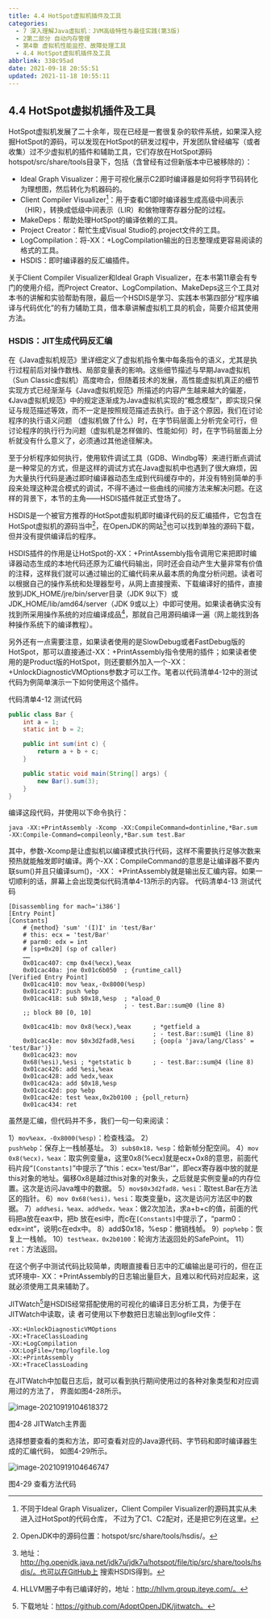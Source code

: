```yaml
---
title: 4.4 HotSpot虚拟机插件及工具
categories: 
  - 7 深入理解Java虛拟机：JVM高级特性与最佳实践(第3版)
  - 2第二部分 自动内存管理
  - 第4章 虚拟机性能监控、故障处理工具
  - 4.4 HotSpot虚拟机插件及工具
abbrlink: 338c95ad
date: 2021-09-18 20:55:51
updated: 2021-11-18 10:55:11
---
```

## 4.4 HotSpot虚拟机插件及工具
HotSpot虚拟机发展了二十余年，现在已经是一套很复杂的软件系统，如果深入挖掘HotSpot的源码，可以发现在HotSpot的研发过程中，开发团队曾经编写（或者收集）过不少虚拟机的插件和辅助工具，它们存放在HotSpot源码hotspot/src/share/tools目录下，包括（含曾经有过但新版本中已被移除的）：
- Ideal Graph Visualizer：用于可视化展示C2即时编译器是如何将字节码转化为理想图，然后转化为机器码的。
- Client Compiler Visualizer[^1]：用于查看C1即时编译器生成高级中间表示（HIR），转换成低级中间表示（LIR）和做物理寄存器分配的过程。
- MakeDeps：帮助处理HotSpot的编译依赖的工具。
- Project Creator：帮忙生成Visual Studio的.project文件的工具。
- LogCompilation：将-XX：+LogCompilation输出的日志整理成更容易阅读的格式的工具。
- HSDIS：即时编译器的反汇编插件。

关于Client Compiler Visualizer和Ideal Graph Visualizer，在本书第11章会有专门的使用介绍，而Project Creator、LogCompilation、MakeDeps这三个工具对本书的讲解和实验帮助有限，最后一个HSDIS是学习、实践本书第四部分“程序编译与代码优化”的有力辅助工具，借本章讲解虚拟机工具的机会，简要介绍其使用方法。

### HSDIS：JIT生成代码反汇编
在《Java虚拟机规范》里详细定义了虚拟机指令集中每条指令的语义，尤其是执行过程前后对操作数栈、局部变量表的影响。这些细节描述与早期Java虚拟机（Sun Classic虚拟机）高度吻合，但随着技术的发展，高性能虚拟机真正的细节实现方式已经渐渐与《Java虚拟机规范》所描述的内容产生越来越大的偏差，《Java虚拟机规范》中的规定逐渐成为Java虚拟机实现的“概念模型”，即实现只保证与规范描述等效，而不一定是按照规范描述去执行。由于这个原因，我们在讨论程序的执行语义问题 （虚拟机做了什么）时，在字节码层面上分析完全可行，但讨论程序的执行行为问题（虚拟机是怎样做的、性能如何）时，在字节码层面上分析就没有什么意义了，必须通过其他途径解决。

至于分析程序如何执行，使用软件调试工具（GDB、Windbg等）来进行断点调试是一种常见的方式，但是这样的调试方式在Java虚拟机中也遇到了很大麻烦，因为大量执行代码是通过即时编译器动态生成到代码缓存中的，并没有特别简单的手段来处理这种混合模式的调试，不得不通过一些曲线的间接方法来解决问题。在这样的背景下，本节的主角——HSDIS插件就正式登场了。

HSDIS是一个被官方推荐的HotSpot虚拟机即时编译代码的反汇编插件，它包含在HotSpot虚拟机的源码当中[^2]，在OpenJDK的网站[^3]也可以找到单独的源码下载，但并没有提供编译后的程序。

HSDIS插件的作用是让HotSpot的-XX：+PrintAssembly指令调用它来把即时编译器动态生成的本地代码还原为汇编代码输出，同时还会自动产生大量非常有价值的注释，这样我们就可以通过输出的汇编代码来从最本质的角度分析问题。读者可以根据自己的操作系统和处理器型号，从网上直接搜索、下载编译好的插件，直接放到JDK_HOME/jre/bin/server目录（JDK 9以下）或JDK_HOME/lib/amd64/server（JDK 9或以上）中即可使用。如果读者确实没有找到所采用操作系统的对应编译成品[^4]，那就自己用源码编译一遍（网上能找到各种操作系统下的编译教程）。

另外还有一点需要注意，如果读者使用的是SlowDebug或者FastDebug版的HotSpot，那可以直接通过-XX：+PrintAssembly指令使用的插件；如果读者使用的是Product版的HotSpot，则还要额外加入一个-XX：+UnlockDiagnosticVMOptions参数才可以工作。笔者以代码清单4-12中的测试代码为例简单演示一下如何使用这个插件。

代码清单4-12 测试代码
```java
public class Bar {
    int a = 1;
    static int b = 2;

    public int sum(int c) {
        return a + b + c;
    }

    public static void main(String[] args) {
        new Bar().sum(3);
    }
}
```
编译这段代码，并使用以下命令执行：
```
java -XX:+PrintAssembly -Xcomp -XX:CompileCommand=dontinline,*Bar.sum -XX:Compile-Command=compileonly,*Bar.sum test.Bar
```
其中，参数-Xcomp是让虚拟机以编译模式执行代码，这样不需要执行足够次数来预热就能触发即时编译。两个-XX：CompileCommand的意思是让编译器不要内联sum()并且只编译sum()，-XX： +PrintAssembly就是输出反汇编内容。如果一切顺利的话，屏幕上会出现类似代码清单4-13所示的内容。
代码清单4-13 测试代码

```
[Disassembling for mach='i386'] 
[Entry Point] 
[Constants] 
    # {method} 'sum' '(I)I' in 'test/Bar' 
    # this: ecx = 'test/Bar' 
    # parm0: edx = int 
    # [sp+0x20] (sp of caller) 
    ……
    0x01cac407: cmp 0x4(%ecx),%eax 
    0x01cac40a: jne 0x01c6b050  ; {runtime_call} 
[Verified Entry Point] 
    0x01cac410: mov %eax,-0x8000(%esp) 
    0x01cac417: push %ebp 
    0x01cac418: sub $0x18,%esp  ; *aload_0 
                                ; - test.Bar::sum@0 (line 8)
    ;; block B0 [0, 10] 
    
    0x01cac41b: mov 0x8(%ecx),%eax      ; *getfield a 
                                        ; - test.Bar::sum@1 (line 8) 
    0x01cac41e: mov $0x3d2fad8,%esi     ; {oop(a 'java/lang/Class' = 'test/Bar')} 
    0x01cac423: mov 
    0x68(%esi),%esi ; *getstatic b      ; - test.Bar::sum@4 (line 8) 
    0x01cac426: add %esi,%eax 
    0x01cac428: add %edx,%eax 
    0x01cac42a: add $0x18,%esp 
    0x01cac42d: pop %ebp 
    0x01cac42e: test %eax,0x2b0100 ; {poll_return} 
    0x01cac434: ret
```
虽然是汇编，但代码并不多，我们一句一句来阅读：

1）`mov%eax，-0x8000(%esp)`：检查栈溢。 
2）`push%ebp`：保存上一栈帧基址。 
3）`sub$0x18，%esp`：给新帧分配空间。 
4）`mov 0x8(%ecx)，%eax`：取实例变量a，这里0x8(%ecx)就是ecx+0x8的意思，前面代码片段“`[Constants]`”中提示了“this：ecx='test/Bar'”，即ecx寄存器中放的就是this对象的地址。偏移0x8是越过this对象的对象头，之后就是实例变量a的内存位置。这次是访问Java堆中的数据。 
5）`mov$0x3d2fad8，%esi`：取test.Bar在方法区的指针。 
6）`mov 0x68(%esi)，%esi`：取类变量b，这次是访问方法区中的数据。 
7）`add%esi，%eax、add%edx，%eax`：做2次加法，求a+b+c的值，前面的代码把a放在eax中，把b 放在esi中，而c在`[Constants]`中提示了，“parm0：edx=int”，说明c在edx中。 8）add$0x18，%esp：撤销栈帧。 
9）`pop%ebp`：恢复上一栈帧。 
10）`test%eax，0x2b0100`：轮询方法返回处的SafePoint。 
11）`ret`：方法返回。

在这个例子中测试代码比较简单，肉眼直接看日志中的汇编输出是可行的，但在正式环境中- XX：+PrintAssembly的日志输出量巨大，且难以和代码对应起来，这就必须使用工具来辅助了。

JITWatch[^5]是HSDIS经常搭配使用的可视化的编译日志分析工具，为便于在JITWatch中读取，读 者可使用以下参数把日志输出到logfile文件：
```
-XX:+UnlockDiagnosticVMOptions 
-XX:+TraceClassLoading 
-XX:+LogCompilation 
-XX:LogFile=/tmp/logfile.log 
-XX:+PrintAssembly
-XX:+TraceClassLoading
```
在JITWatch中加载日志后，就可以看到执行期间使用过的各种对象类型和对应调用过的方法了， 界面如图4-28所示。

![image-20210919104618372](https://raw.githubusercontent.com/lanlan2017/images/master/Blog/2021/09/20210919104618.png)

图4-28 JITWatch主界面 

选择想要查看的类和方法，即可查看对应的Java源代码、字节码和即时编译器生成的汇编代码， 如图4-29所示。

![image-20210919104646747](https://raw.githubusercontent.com/lanlan2017/images/master/Blog/2021/09/20210919104646.png)

图4-29 查看方法代码


[^1]: 不同于Ideal Graph Visualizer，Client Compiler Visualizer的源码其实从未进入过HotSpot的代码仓库， 不过为了C1、C2配对，还是把它列在这里。 
[^2]: OpenJDK中的源码位置：hotspot/src/share/tools/hsdis/。 
[^3]: 地址：http://hg.openjdk.java.net/jdk7u/jdk7u/hotspot/file/tip/src/share/tools/hsdis/。也可以在GitHub上 搜索HSDIS得到。 
[^4]: HLLVM圈子中有已编译好的，地址：http://hllvm.group.iteye.com/。 
[^5]: 下载地址：https://github.com/AdoptOpenJDK/jitwatch。

